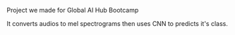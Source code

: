 Project we made for Global AI Hub Bootcamp

It converts audios to mel spectrograms then uses CNN to predicts it's class.

